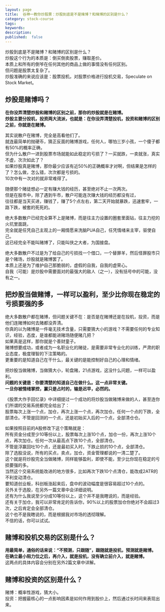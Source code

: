 ```yaml
---
layout: page
title:  谷神一教你炒股票：炒股到底是不是赌博？和赌博的区别是什么？
category: stock-course
tags:
keywords:
description:  
published:  false
---
```


炒股到底是不是赌博？和赌博的区别是什么？  
炒股这个行为的本质是：倒买倒卖股票，赚取差价。  
本质上和所有的倒爷在任何其他的商品上做的事情没有任何区别。  
但问题是股票太复杂了。  
炒股准确的来说应该是：股票投机，对股票价格进行投机交易，Speculate on Stock Market。  


## 炒股是赌博吗？
**在你没弄清楚炒股和赌博的区别之前，那你的炒股就是在赌博。**  
**炒股主要分投机，投资两大流派，也就是：在你没弄清楚投机，投资和赌博的区别之前，你就是在赌博。**  

其实说散户在赌博，完全是高看他们了。  
就连最简单的抛硬币，猜正反面的赌博游戏，任何人，哪怕三岁小孩，一个傻子都有50%的概率正确，  
但为什么散户一进到股票市场就能如此稳定的亏损了？一买就跌，一卖就涨，真实不虚，次次如此了？  
如果炒股真是赌博，那你最少应该有近50%的正确概率才对啊，但结果是怎样的了？怎么做，怎么错，次次都是亏损的。  
10次中有一次对的就非常难得了。  

随便那个赌徒想必一定有赚大钱的经历，甚至绝对不止一次两次。  
但是在股市中，除了遇到牛市，散户可能连次赚大钱的经历都没有过，  
往往都是当天买进，赚钱了，赚了5个点左右，第二天开始就暴跌，迅速套牢，一路下跌，被套的死死的。  

绝大多数散户已经完全算不上是赌博，而是往主力设置的圈套里面钻，往主力挖的火坑里面跳，  
完全就是任凭自己主观上的一厢情愿来洗脑PUA自己，任凭情绪来主宰，驱使自己。  
这已经完全不能叫赌博了，只能叫侠之大者，为国接盘。  

绝大多数散户不过是为了给自己的亏损找一个借口，一个替罪羊，然后怪罪股市只是个赌场，炒股就是赌博罢了。  
本质上还是为了维护自己那脆弱的，虚假的自我，自我的虚荣心。  
自我（可能）是炒股中需要面对的最强大的敌人（之一），没有括号中的可能，没有之一。 

## 把炒股当做赌博，一样可以盈利，至少比你现在稳定的亏损要强的多  
绝大多数散户都在赌博，但问题关键不在：是否是在赌博还是在投机，投资，而是他们连赌博如何去赌都没弄清。  
你真的以为赌博是一件毫无技术含量，只需要猜大小的游戏？不需要任何的专业知识，经验，态度，是谁都能进赌场随便赌几把？  
如果真是这样，那你就是个善财童子。  
赌博想要成功，或者成为一名职业化的赌徒，是需要非常专业化的训练，严肃的职业态度，极度理智的下注策略的。  
更重要的是知道自己在干什么，最关键的是能控制好自己的心理和情绪。  

把炒股当做赌博，当做猜大小，轮盘赌，21点游戏，这没什么问题，一样可以盈利。  
**问题的关键是：你要清楚的知道自己在做什么。这一点非常关键。**  
**一旦你被情绪掌控，赢只是占时的，输是迟早，必然的。**  

《股票大作手回忆录》中详细提过一个成功的将炒股当做赌博来做的人，甚至连你们所谓的交易系统都完全给出了：  
股票每次上涨一个点，加仓，再次上涨一个点，再次加仓。任何一个点的下跌，全部清仓。不管是回测的一个点，还是初始买入后的一个点，全部清仓仓。  

如果按照目前的A股修改下这个策略就是：  
所有资金分成至少10等份以上，股票每次上涨10个点，加仓一份，再次上涨10个点，再次加仓。任何一次从最高点下跌10个点，全部清仓。  
不管是浮赢回吐10个点，还是最初买入时，下跌止损的10个点，全部清仓。  
除了选股没说，所有的买点，卖点，加仓，资金管理都说的一清二楚了。  
这个就是将炒股完全当做赌博，同样能够盈利，即使不能，至少比你现在稳定的亏损要强的多。  
当然这个交易系统能改进的地方很多，比如再次下跌10个点清仓，能改成2ATR的不利变动清仓。  
要知道创业板，科创板涨起来后，盘中的波动幅度是很容易超过10个点的。  
另外关于选股，在另外一篇文章中会详细说明。  
还有为什么我说至少分成10等份以上，这个并不是我瞎说的，而是经验。  
还有关于加仓，我可以非常肯定的告诉你，90%以上的股票加仓你绝对不会超过3次，之后肯定会全部清仓。  
这个也不是我瞎说的，而是根据我对市场的透彻理解。  
不信的话，你可以试试。  

## 赌博和投机交易的区别是什么？  
**用最简单，通俗的话来说：“不预测，只跟随”，跟随就是投机，预测就是赌博。**  
**在确立最小阻力位之后，再介入，就是投机，没有确立前介入，就是赌博。**  
这两点的具体内容会分别在另外2篇文章中详解。 

## 赌博和投资的区别是什么？
赌博：概率性游戏，猜大小。  
投资：把握最核心的一点影响因素是如何作用到股价上，然后通过长时间来表现出来。  























